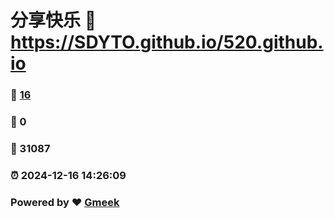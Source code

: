 # 分享快乐 :link: https://SDYTO.github.io/520.github.io 
### :page_facing_up: [16](https://SDYTO.github.io/520.github.io/tag.html) 
### :speech_balloon: 0 
### :hibiscus: 31087 
### :alarm_clock: 2024-12-16 14:26:09 
### Powered by :heart: [Gmeek](https://github.com/Meekdai/Gmeek)
